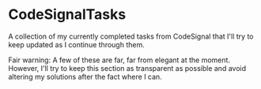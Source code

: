 # CodeSignalTasks
A collection of my currently completed tasks from CodeSignal that I'll try to keep updated as I continue through them.

Fair warning: A few of these are far, far from elegant at the moment. However, I'll try to keep this section as transparent as possible and avoid altering my solutions after the fact where I can.

